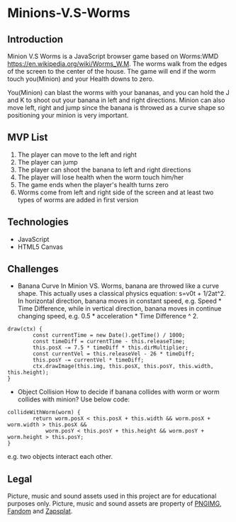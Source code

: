 # Minions-V.S-Worms
## Introduction
Minion V.S Worms is a JavaScript browser game based on Worms:WMD https://en.wikipedia.org/wiki/Worms_W.M. The worms walk from the edges of the screen to the center of the house. The game will end if the worm touch you(Minion) and your Health downs to zero.

You(Minion) can blast the worms with your bananas, and you can hold the J and K to shoot out your banana in left and right directions. Minion can also move left, right and jump since the banana is throwed as a curve shape so positioning your minion is very important.


## MVP List
1. The player can move to the left and right
2. The player can jump
3. The player can shoot the banana to left and right directions
4. The player will lose health when the worm touch him/her
5. The game ends when the player's health turns zero
6. Worms come from left and right side of the screen and at least two types of worms are added in first version

## Technologies
- JavaScript
- HTML5 Canvas

## Challenges
- Banana Curve
In Minion VS. Worms, banana are throwed like a curve shape. This actually uses a classical physics equation: s=v0t + 1/2at^2. In horizontal direction, banana moves in constant speed, e.g. Speed * Time Difference, while in vertical direction, banana moves in continue changing speed, e.g. 0.5 * acceleration * Time Difference ^ 2.
```
draw(ctx) {
        const currentTime = new Date().getTime() / 1000;
        const timeDiff = currentTime - this.releaseTime;
        this.posX -= 7.5 * timeDiff * this.dirMultiplier;
        const currentVel = this.releaseVel - 26 * timeDiff;
        this.posY -= currentVel * timeDiff;
        ctx.drawImage(this.img, this.posX, this.posY, this.width, this.height);
}
```

- Object Collision
How to decide if banana collides with worm or worm collides with minion? Use below code:
```
collideWithWorm(worm) {
        return worm.posX < this.posX + this.width && worm.posX + worm.width > this.posX && 
            worm.posY < this.posY + this.height && worm.posY + worm.height > this.posY;
}
```
e.g. two objects interact each other.

## Legal
Picture, music and sound assets used in this project are for educational purposes only. Picture, music and sound assets are property of [PNGIMG](http://pngimg.com), [Fandom](https://www.fandom.com/) and [Zapsplat](https://www.zapsplat.com).
